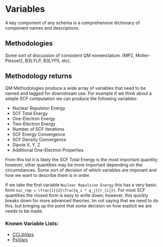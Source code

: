 # Variables

A key component of any schema is a comprehensive dictionary of component names and descriptions. 

## Methodologies

Some sort of discussion of consistent QM nomenclature. (MP2, Moller-Plesset2, B3LYLP, B3LYP5, etc).

## Methodology returns

QM Methodologies produce a wide array of variables that need to be named and tagged for downstream use. For example if we think
about a simple SCF computation we can produce the following variables:

 - Nuclear Repulsion Energy
 - SCF Total Energy
 - One-Electron Energy
 - Two-Electron Energy
 - Number of SCF Iterations
 - SCF Energy Convergence
 - SCF Density Convergence
 - Dipole X, Y, Z
 - Additional One-Electron Properties
 
From this list it is likely the SCF Total Energy is the most important quantity; however, other quantities may be more
important depending on the circumstances. Some sort of decision of which variables are imporant and how we want to describe
them is in order.
 
If we take the first variable `Nuclear Repulsion Energy` this has a very basic form
`nuc_rep = \frac{1}{2}\frac{q_i * q_j}{r_{ij}}`. For most SCF quantities the closed form is easy to write down; however,
this quickly breaks down for more advanced theories. Im not saying that we need to do this, but bringing up the point that
some decision on how explicit we are needs to be made.

### Known Variable Lists:
 - [CCLibVars](http://cclib.github.io/data_notes.html)
 - [PsiVars](http://psicode.org/psi4manual/master/glossary_psivariables.html)
